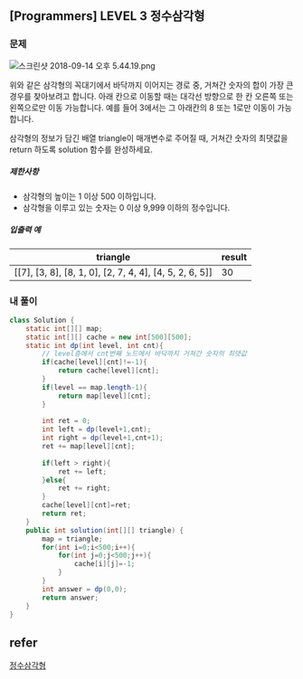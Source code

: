 ## [Programmers] LEVEL 3 정수삼각형

### 문제

![스크린샷 2018-09-14 오후 5.44.19.png](https://grepp-programmers.s3.amazonaws.com/files/production/97ec02cc39/296a0863-a418-431d-9e8c-e57f7a9722ac.png)

위와 같은 삼각형의 꼭대기에서 바닥까지 이어지는 경로 중, 거쳐간 숫자의 합이 가장 큰 경우를 찾아보려고 합니다. 아래 칸으로 이동할 때는 대각선 방향으로 한 칸 오른쪽 또는 왼쪽으로만 이동 가능합니다. 예를 들어 3에서는 그 아래칸의 8 또는 1로만 이동이 가능합니다.

삼각형의 정보가 담긴 배열 triangle이 매개변수로 주어질 때, 거쳐간 숫자의 최댓값을 return 하도록 solution 함수를 완성하세요.

##### 제한사항

- 삼각형의 높이는 1 이상 500 이하입니다.
- 삼각형을 이루고 있는 숫자는 0 이상 9,999 이하의 정수입니다.

##### 입출력 예

| triangle                                                | result |
| ------------------------------------------------------- | ------ |
| [[7], [3, 8], [8, 1, 0], [2, 7, 4, 4], [4, 5, 2, 6, 5]] | 30     |

### 내 풀이

```java
class Solution {
    static int[][] map;
    static int[][] cache = new int[500][500];
    static int dp(int level, int cnt){ 
        // level층에서 cnt번째 노드에서 바닥까지 거쳐간 숫자의 최댓값
        if(cache[level][cnt]!=-1){
            return cache[level][cnt];
        }
        if(level == map.length-1){
            return map[level][cnt];
        }
        
        int ret = 0;
        int left = dp(level+1,cnt);
        int right = dp(level+1,cnt+1);
        ret += map[level][cnt];
        
        if(left > right){
            ret += left;
        }else{
            ret += right;
        }
        cache[level][cnt]=ret;
        return ret;
    }
    public int solution(int[][] triangle) {
        map = triangle;
        for(int i=0;i<500;i++){
            for(int j=0;j<500;j++){
                cache[i][j]=-1;
            }
        }
        int answer = dp(0,0);
        return answer;
    }
}
```

## refer

[정수삼각형](https://programmers.co.kr/learn/courses/30/lessons/43105?language=java)

